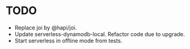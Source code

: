 # TODO

- Replace joi by @hapi/joi.
- Update serverless-dynamodb-local. Refactor code due to upgrade.
- Start serverless in offline mode from tests.

